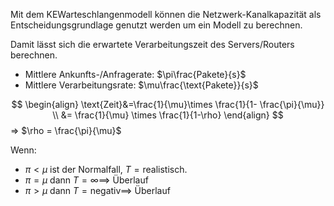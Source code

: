 Mit dem KEWarteschlangenmodell können die Netzwerk-Kanalkapazität als Entscheidungsgrundlage genutzt werden um ein Modell zu berechnen.

Damit lässt sich die erwartete Verarbeitungszeit des Servers/Routers berechnen.

- Mittlere Ankunfts-/Anfragerate: $\pi\frac{Pakete}{s}$
- Mittlere Verarbeitungsrate: $\mu\frac{\text{Pakete}}{s}$

$$
\begin{align}
\text{Zeit}&=\frac{1}{\mu}\times \frac{1}{1- \frac{\pi}{\mu}} \\
&= \frac{1}{\mu} \times \frac{1}{1-\rho}
\end{align}
$$
=> $\rho = \frac{\pi}{\mu}$

Wenn:
- $\pi<\mu$ ist der Normalfall, $T = \text{realistisch}$.
- $\pi=\mu$ dann $T = \infty \implies$ Überlauf
- $\pi>\mu$ dann $T = \text{negativ} \implies$ Überlauf
